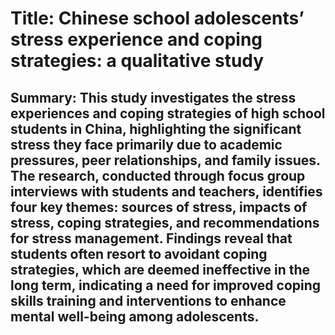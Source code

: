 # Title: Chinese school adolescents’ stress experience and coping strategies: a qualitative study

## Summary: This study investigates the stress experiences and coping strategies of high school students in China, highlighting the significant stress they face primarily due to academic pressures, peer relationships, and family issues. The research, conducted through focus group interviews with students and teachers, identifies four key themes: sources of stress, impacts of stress, coping strategies, and recommendations for stress management. Findings reveal that students often resort to avoidant coping strategies, which are deemed ineffective in the long term, indicating a need for improved coping skills training and interventions to enhance mental well-being among adolescents.